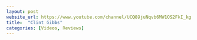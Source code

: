 ```yaml
---
layout: post
website_url: https://www.youtube.com/channel/UCQ89juNqvb6MW1OS2FkI_kg
title:  "Clint Gibbs"
categories: [Videos, Reviews]
---
```

